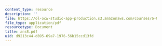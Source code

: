 ```yaml
---
content_type: resource
description: ''
file: https://ol-ocw-studio-app-production.s3.amazonaws.com/courses/6-856j-randomized-algorithms-fall-2002/d9213c44d89569a7197656b15ccd13fd_ans8.pdf
file_type: application/pdf
resourcetype: Document
title: ans8.pdf
uid: d9213c44-d895-69a7-1976-56b15ccd13fd
---
```

